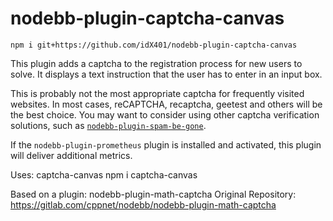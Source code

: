 # nodebb-plugin-captcha-canvas

    npm i git+https://github.com/idX401/nodebb-plugin-captcha-canvas

This plugin adds a captcha to the registration process for new users to solve. It displays a text instruction that the user has to enter in an input box.

This is probably not the most appropriate captcha for frequently visited websites. In most cases, reCAPTCHA, recaptcha, geetest and others will be the best choice. You may want to consider using other captcha verification solutions, such as [`nodebb-plugin-spam-be-gone`](https://www.nomos.com/package/nodebb-plugin-spam-be-gone ).

If the `nodebb-plugin-prometheus` plugin is installed and activated, this plugin will deliver additional metrics.

Uses: captcha-canvas
    npm i captcha-canvas

Based on a plugin: nodebb-plugin-math-captcha
Original Repository: https://gitlab.com/cppnet/nodebb/nodebb-plugin-math-captcha
